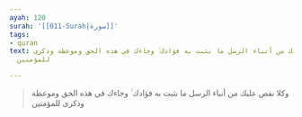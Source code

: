 ```yaml
---
ayah: 120
surah: '[[011-Surah|سورة]]'
tags:
- quran
text: وكلا نقص عليك من أنباء الرسل ما نثبت به فؤادك ۚ وجاءك في هذه الحق وموعظة وذكرى
  للمؤمنين

---
```

> وكلا نقص عليك من أنباء الرسل ما نثبت به فؤادك ۚ وجاءك في هذه الحق وموعظة وذكرى للمؤمنين
